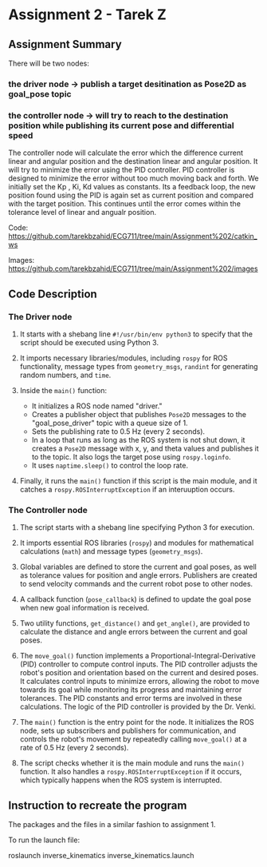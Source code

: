 # Assignment 2 - Tarek Z

##  Assignment Summary

There will be two nodes: 

### the driver node -> publish a target desitination as Pose2D as goal_pose topic
### the controller node -> will try to reach to the destination position while publishing its current pose and differential speed

The controller node will calculate the error which the difference current linear and angular position and the destination linear and angular position. It will try to minimize the error using the PID controller. PID controller is designed to minimize the error without too much moving back and forth. We initially set the Kp , Ki, Kd values as constants. 
Its a feedback loop, the new position found using the PID is again set as current position and compared with the target position. This continues until the error comes within the tolerance level of linear and angualr position. 

Code: https://github.com/tarekbzahid/ECG711/tree/main/Assignment%202/catkin_ws

Images: https://github.com/tarekbzahid/ECG711/tree/main/Assignment%202/images 

## Code Description 

### The Driver node

1. It starts with a shebang line `#!/usr/bin/env python3` to specify that the script should be executed using Python 3.

2. It imports necessary libraries/modules, including `rospy` for ROS functionality, message types from `geometry_msgs`, `randint` for generating random numbers, and `time`.

3. Inside the `main()` function:
   - It initializes a ROS node named "driver."
   - Creates a publisher object that publishes `Pose2D` messages to the "goal_pose_driver" topic with a queue size of 1.
   - Sets the publishing rate to 0.5 Hz (every 2 seconds).
   - In a loop that runs as long as the ROS system is not shut down, it creates a `Pose2D` message with x, y, and theta values and publishes it to the topic. It also logs the target pose using `rospy.loginfo`.
   - It uses `naptime.sleep()` to control the loop rate.

4. Finally, it runs the `main()` function if this script is the main module, and it catches a `rospy.ROSInterruptException` if an interuuption occurs.

### The Controller node

1. The script starts with a shebang line specifying Python 3 for execution.

2. It imports essential ROS libraries (`rospy`) and modules for mathematical calculations (`math`) and message types (`geometry_msgs`).

3. Global variables are defined to store the current and goal poses, as well as tolerance values for position and angle errors. Publishers are created to send velocity commands and the current robot pose to other nodes.

4. A callback function (`pose_callback`) is defined to update the goal pose when new goal information is received.

5. Two utility functions, `get_distance()` and `get_angle()`, are provided to calculate the distance and angle errors between the current and goal poses.

6. The `move_goal()` function implements a Proportional-Integral-Derivative (PID) controller to compute control inputs. The PID controller adjusts the robot's position and orientation based on the current and desired poses. It calculates control inputs to minimize errors, allowing the robot to move towards its goal while monitoring its progress and maintaining error tolerances. The PID constants and error terms are involved in these calculations. The logic of the PID controller is provided by the Dr. Venki.

7. The `main()` function is the entry point for the node. It initializes the ROS node, sets up subscribers and publishers for communication, and controls the robot's movement by repeatedly calling `move_goal()` at a rate of 0.5 Hz (every 2 seconds).

8. The script checks whether it is the main module and runs the `main()` function. It also handles a `rospy.ROSInterruptException` if it occurs, which typically happens when the ROS system is interrupted.

## Instruction to recreate the program

The packages and the files in a similar fashion to assignment 1. 

To run the launch file:  

roslaunch inverse_kinematics inverse_kinematics.launch


